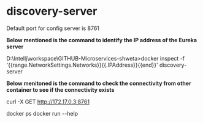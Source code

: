 # discovery-server


Default port for config server is 8761

**Below mentioned is the command to identify the IP address of the Eureka server**

D:\Intellj\workspace\GITHUB-Microservices-shweta>docker inspect -f '{{range.NetworkSettings.Networks}}{{.IPAddress}}{{end}}' discovery-server

**Below menitoned is the command to check the connectivity from other container to see if the connectivity exists**

curl -X GET http://172.17.0.3:8761

docker ps
docker run --help
